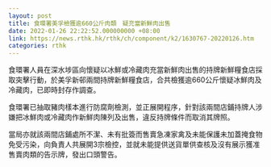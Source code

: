 ```yaml
---
layout: post
title: 食環署美孚檢獲逾660公斤肉類　疑充當新鮮肉出售
date: 2022-01-26 22:22:52.000000000 +08:00
link: https://news.rthk.hk/rthk/ch/component/k2/1630767-20220126.htm
categories: rthk
---
```


食環署人員在深水埗區向懷疑以冰鮮或冷藏肉充當新鮮肉出售的持牌新鮮糧食店採取突擊行動，於美孚新邨兩間持牌新鮮糧食店，合共檢獲逾660公斤懷疑冰鮮肉及冷藏肉，已即時封存作調查。

食環署已抽取豬肉樣本進行防腐劑檢測，並正展開程序，針對該兩間店鋪持牌人涉嫌把冰鮮肉或冷藏肉作新鮮肉陳列及出售，違反持牌條件而取消其牌照。

當局亦就該兩間店鋪處所不潔、未有批簽而售賣急凍家禽及未能保護未加蓋掩食物免受污染，向負責人共展開3宗檢控，並就未能提供送貨單供查核及沒有展示獲准售賣肉類的告示牌，發出口頭警告。
